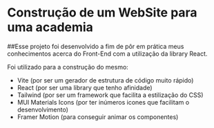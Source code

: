 # Construção de um WebSite para uma academia

##Esse projeto foi desenvolvido a fim de pôr em prática meus conhecimentos acerca do Front-End com a utilização da library React.

Foi utilizado para a construção do mesmo:
- Vite (por ser um gerador de estrutura de código muito rápido)
- React (por ser uma library que tenho afinidade)
- Tailwind (por ser um framework que facilita a estilização do CSS)
- MUI Materials Icons (por ter inúmeros icones que facilitam o desenvolvimento)
- Framer Motion (para conseguir animar os componentes)

